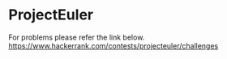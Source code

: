 # ProjectEuler
For problems please refer the link below.
https://www.hackerrank.com/contests/projecteuler/challenges
